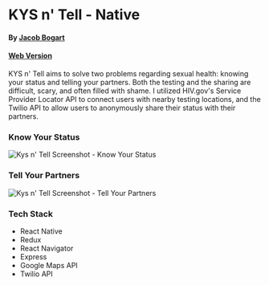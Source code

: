 # KYS n' Tell - Native
#### By [Jacob Bogart](https://github.com/jacobogart)
#### [Web Version](https://github.com/jacobogart/KYSnTell)

KYS n' Tell aims to solve two problems regarding sexual health: knowing your status and telling your partners. Both the testing and the sharing are difficult, scary, and often filled with shame. I utilized HIV.gov's Service Provider Locator API to connect users with nearby testing locations, and the Twilio API to allow users to anonymously share their status with their partners. 

### Know Your Status
![Kys n' Tell Screenshot - Know Your Status](https://media.giphy.com/media/VHldCjKebKcydKruQn/giphy.gif)
### Tell Your Partners
![Kys n' Tell Screenshot - Tell Your Partners](https://media.giphy.com/media/JThXK7w54Nqdi0obbL/giphy.gif)

### Tech Stack
* React Native
* Redux
* React Navigator
* Express
* Google Maps API
* Twilio API
